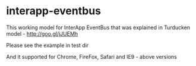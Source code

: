 interapp-eventbus
=================
This working model for InterApp EventBus that was explained in Turducken model - http://goo.gl/jJUEMh

Please see the example in test dir

And it supported for Chrome, FireFox, Safari and IE9 - above versions


